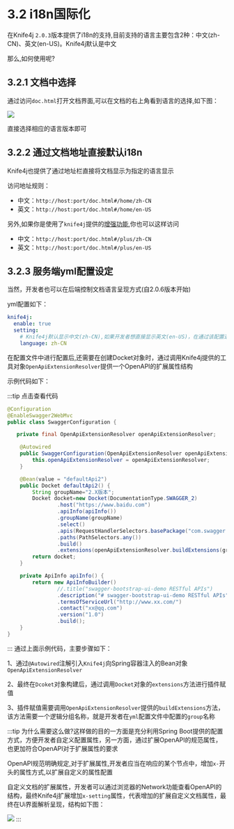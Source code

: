 # 3.2 i18n国际化


在Knife4j `2.0.3`版本提供了i18n的支持,目前支持的语言主要包含2种：中文(zh-CN)、英文(en-US)。Knife4j默认是中文

那么,如何使用呢?

## 3.2.1 文档中选择

通过访问`doc.html`打开文档界面,可以在文档的右上角看到语言的选择,如下图：

![](/knife4j/images/knife4j/i18n.png)

直接选择相应的语言版本即可

## 3.2.2 通过文档地址直接默认i18n

Knife4j也提供了通过地址栏直接将文档显示为指定的语言显示 

访问地址规则：

- 中文：`http://host:port/doc.html#/home/zh-CN`
- 英文：`http://host:port/doc.html#/home/en-US`

另外,如果你是使用了`knife4j`提供的[增强功能](/docs/features/enhance),你也可以这样访问


- 中文：`http://host:port/doc.html#/plus/zh-CN`
- 英文：`http://host:port/doc.html#/plus/en-US`

 
## 3.2.3 服务端yml配置设定


 当然，开发者也可以在后端控制文档语言呈现方式(自2.0.6版本开始)
 
 yml配置如下：
```yml
knife4j:
  enable: true
  setting:
    # Knife4j默认显示中文(zh-CN),如果开发者想直接显示英文(en-US)，在通过该配置进行设置即可
    language: zh-CN
```

在配置文件中进行配置后,还需要在创建Docket对象时，通过调用Knife4j提供的工具对象`OpenApiExtensionResolver`提供一个OpenAPI的扩展属性结构


示例代码如下：

:::tip 点击查看代码
```java
@Configuration
@EnableSwagger2WebMvc
public class SwaggerConfiguration {

   private final OpenApiExtensionResolver openApiExtensionResolver;

    @Autowired
    public SwaggerConfiguration(OpenApiExtensionResolver openApiExtensionResolver) {
        this.openApiExtensionResolver = openApiExtensionResolver;
    }

    @Bean(value = "defaultApi2")
    public Docket defaultApi2() {
        String groupName="2.X版本";
        Docket docket=new Docket(DocumentationType.SWAGGER_2)
                .host("https://www.baidu.com")
                .apiInfo(apiInfo())
                .groupName(groupName)
                .select()
                .apis(RequestHandlerSelectors.basePackage("com.swagger.bootstrap.ui.demo.new2"))
                .paths(PathSelectors.any())
                .build()
                .extensions(openApiExtensionResolver.buildExtensions(groupName));
        return docket;
    }

    private ApiInfo apiInfo() {
        return new ApiInfoBuilder()
                //.title("swagger-bootstrap-ui-demo RESTful APIs")
                .description("# swagger-bootstrap-ui-demo RESTful APIs")
                .termsOfServiceUrl("http://www.xx.com/")
                .contact("xx@qq.com")
                .version("1.0")
                .build();
    }
}
```
:::
通过上面示例代码，主要步骤如下：

1、通过`@Autowired`注解引入`Knife4j`向Spring容器注入的Bean对象`OpenApiExtensionResolver`

2、最终在`Dcoket`对象构建后，通过调用`Docket`对象的`extensions`方法进行插件赋值

3、插件赋值需要调用`OpenApiExtensionResolver`提供的`buildExtensions`方法，该方法需要一个逻辑分组名称，就是开发者在`yml`配置文件中配置的`group`名称

:::tip
为什么需要这么做?这样做的目的一方面是充分利用Spring Boot提供的配置方式，方便开发者自定义配置属性，另一方面，通过扩展OpenAPI的规范属性，也更加符合OpenAPI对于扩展属性的要求

OpenAPI规范明确规定,对于扩展属性,开发者应当在响应的某个节点中，增加`x-`开头的属性方式,以扩展自定义的属性配置

自定义文档的扩展属性，开发者可以通过浏览器的Network功能查看OpenAPI的结构，最终Knife4j扩展增加`x-setting`属性，代表增加的扩展自定义文档属性，最终在Ui界面解析呈现，结构如下图：

![](/knife4j/images/documentation/language.png)
:::

 